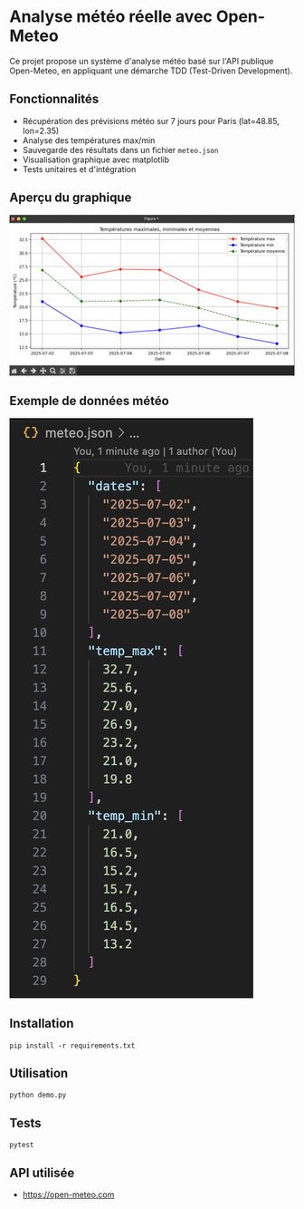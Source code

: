 # Analyse météo réelle avec Open-Meteo

Ce projet propose un système d'analyse météo basé sur l'API publique Open-Meteo, en appliquant une démarche TDD (Test-Driven Development).

## Fonctionnalités

- Récupération des prévisions météo sur 7 jours pour Paris (lat=48.85, lon=2.35)
- Analyse des températures max/min
- Sauvegarde des résultats dans un fichier `meteo.json`
- Visualisation graphique avec matplotlib
- Tests unitaires et d'intégration

## Aperçu du graphique

![Aperçu du graphique météo](graph.png)

## Exemple de données météo

![Exemple de données météo](data.png)

## Installation

```
pip install -r requirements.txt
```

## Utilisation

```
python demo.py
```

## Tests

```
pytest
```

## API utilisée

- https://open-meteo.com

